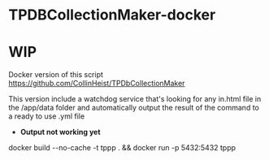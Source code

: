 # TPDBCollectionMaker-docker
# WIP

Docker version of this script https://github.com/CollinHeist/TPDbCollectionMaker

This version include a watchdog service that's looking for any in.html file in the /app/data folder and automatically output the result of the command to a ready to use .yml file

* **Output not working yet**

docker build --no-cache -t tppp . && docker run -p 5432:5432 tppp
